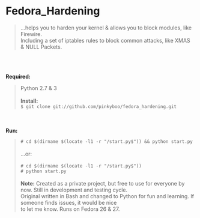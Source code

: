 # Fedora_Hardening

> …helps you to harden your kernel & allows you to block modules, like Firewire.<br>
> Including a set of iptables rules to block common attacks, like XMAS & NULL Packets.

<br><br>

<b>Required:</b><br>
> Python 2.7 & 3
<br><br>
<b>Install:</b><br>
> `$ git clone git://github.com/pinkyboo/fedora_hardening.git`
>
<br><br>
<b>Run:</b><br>
>
> `# cd $(dirname $(locate -l1 -r "/start.py$")) && python start.py`<br><br>
> …or:<br><br>
> `# cd $(dirname $(locate -l1 -r "/start.py$"))`<br>
> `# python start.py`
<br><br>
<b>Note:</b>
>Created as a private project, but free to use for everyone by now.
>Still in development and testing cycle. <br>Original written in Bash and changed to Python for fun and learning.
>If someone finds issues, it would be nice<br>to let me know. Runs on Fedora 26 & 27.
